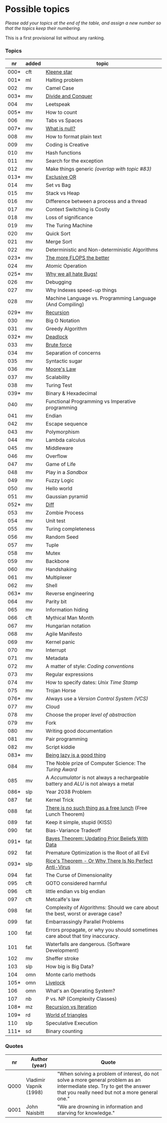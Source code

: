 # Possible topics

*Please add your topics at the end of the table, and assign a new number so that the topics keep their numbering.*

This is a first provisional list without any ranking.


### Topics
| nr    | added | topic |
| ---   | --- | --- | 
| 000*  | cft | [Kleene star](article-drafts-20190307/article-0-0.md) |
| 001*  | ml  | Halting problem |
| 002   | mv  | Camel Case |
| 003*  | mv  | [Divide and Conquer](article-drafts-20190307/article-0-3.md) |
| 004   | mv  | Leetspeak |
| 005*  | mv  | How to count |
| 006   | mv  | Tabs vs Spaces |
| 007*  | mv  | [What is null?](article-drafts-20190328/article-1-7.md)  |
| 008   | mv  | How to format plain text |
| 009   | mv  | Coding is Creative |
| 010   | mv  | Hash functions |
| 011   | mv  | Search for the exception |
| 012   | mv  | Make things generic *(overlap with topic #83)* |
| 013*  | mv  | [Exclusive OR](article-drafts-20190307/article-0-13.md) |
| 014   | mv  | Set vs Bag |
| 015   | mv  | Stack vs Heap |
| 016   | mv  | Difference between a process and a thread |
| 017   | mv  | Context Switching is Costly |
| 018   | mv  | Loss of significance |
| 019   | mv  | The Turing Machine |
| 020   | mv  | Quick Sort |
| 021   | mv  | Merge Sort |
| 022   | mv  | Deterministic and Non-deterministic Algorithms |
| 023*  | mv  | [The more FLOPS the better](article-drafts-20190307/article-0-23.md) |
| 024   | mv  | Atomic Operation |
| 025*  | mv  | [Why we all hate Bugs!](article-drafts-20190328/article-1-25.md)|
| 026   | mv  | Debugging |
| 027   | mv  | Why Indexes speed-up things |
| 028   | mv  | Machine Language vs. Programming Language (And Compiling) |
| 029*  | mv  | [Recursion](article-drafts-20190307/article-0-29.md) |
| 030   | mv  | Big O Notation |
| 031   | mv  | Greedy Algorithm |
| 032*  | mv  | [Deadlock](article-drafts-20190328/article-1-32.md) |
| 033   | mv  | [Brute force](article-drafts-20190411/article-1-033.md) |
| 034   | mv  | Separation of concerns |
| 035   | mv  | Syntactic sugar |
| 036   | mv  | [Moore's Law](article-drafts-20190307/article-0-36.md) |
| 037   | mv  | Scalability |
| 038   | mv  | Turing Test |
| 039*  | mv  | Binary & Hexadecimal |
| 040   | mv  | Functional Programming vs Imperative programming |
| 041   | mv  | Endian |
| 042   | mv  | Escape sequence |
| 043   | mv  | Polymorphism |
| 044   | mv  | Lambda calculus |
| 045   | mv  | Middleware |
| 046   | mv  | Overflow |
| 047   | mv  | Game of Life |
| 048   | mv  | Play in a *Sandbox* |
| 049   | mv  | Fuzzy Logic |
| 050   | mv  | Hello world |
| 051   | mv  | Gaussian pyramid |
| 052*  | mv  | [Diff](article-drafts-20190307/article-0-52.md) |
| 053   | mv  | Zombie Process |
| 054   | mv  | Unit test |
| 055   | mv  | Turing completeness |
| 056   | mv  | Random Seed |
| 057   | mv  | Tuple |
| 058   | mv  | Mutex |
| 059   | mv  | Backbone |
| 060   | mv  | Handshaking |
| 061   | mv  | Multiplexer |
| 062   | mv  | Shell |
| 063*  | mv  | Reverse engineering |
| 064   | mv  | Parity bit |
| 065   | mv  | Information hiding |
| 066   | cft | Mythical Man Month |
| 067   | mv  | Hungarian notation |
| 068   | mv  | Agile Manifesto |
| 069   | mv  | Kernel panic |
| 070   | mv  | Interrupt |
| 071   | mv  | Metadata |
| 072   | mv  | A matter of style: *Coding conventions* |
| 073   | mv  | Regular expressions |
| 074   | mv  | How to specify dates: *Unix Time Stamp* |
| 075   | mv  | Trojan Horse |
| 076*   | mv  | Always use a *Version Control System (VCS)* |
| 077   | mv  | Cloud |
| 078   | mv  | Choose the proper *level of abstraction* |
| 079   | mv  | Fork |
| 080   | mv  | Writing good documentation |
| 081   | mv  | Pair programming |
| 082   | mv  | Script kiddie |
| 083*  | mv  | [Being lazy is a good thing](article-drafts-20190328/article-1-83.md) |
| 084   | mv  | The Noble prize of Computer Science: The *Turing Award* |
| 085   | mv  | A *Accumulator* is not always a rechargeable battery and *ALU* is not always a metal |
| 086*   | slp | Year 2038 Problem |
| 087   | fat | Kernel Trick |
| 088   | fat | [There is no such thing as a free lunch](article-drafts-20190307/article-0-88.md) (Free Lunch Theorem) |
| 089   | fat | Keep it simple, stupid (KISS) |
| 090   | fat | Bias-Variance Tradeoff |
| 091*  | fat | [Bayes Theorem: Updating Prior Beliefs With Data](article-1-91.md) |
| 092   | fat | Premature Optimization is the Root of all Evil |
| 093*  | slp | [Rice's Theorem - Or Why There Is No Perfect Anti-Virus](article-drafts-20190328/article-1-93.md) |
| 094   | fat | The Curse of Dimensionality |
| 095   | cft | GOTO considered harmful |
| 096   | cft | little endian vs big endian |
| 097   | cft | Metcalfe's law |
| 098   | fat | Complexity of Algorithms: Should we care about the best, worst or average case? |
| 099   | fat | Embarrassingly Parallel Problems |
| 100   | fat | Errors propagate, or why you should sometimes care about that tiny inaccuracy. |
| 101   | fat | Waterfalls are dangerous. (Software Development) |
| 102   | mv  | Sheffer stroke |
| 103   | slp | How big is Big Data? |
| 104   | omn | Monte carlo methods |
| 105*  | omn | [Livelock](article-drafts-20190328/article-1-105.md) |
| 106   | omn | What's an Operating System? |
| 107   | nb  | P vs. NP (Complexity Classes) |
| 108*  | mz  | [Recursion vs Iteration](article-drafts-20190328/article-1-108.md) | 
| 109*  | rd  | [World of triangles](article-drafts-20190328/article-1-105.md) | 
| 110   | slp | Speculative Execution |
| 111*  | sd  | Binary counting |



### Quotes

| nr   | Author (year)             | Quote |
| ---  | ---                       | ---   |
| Q000 | Vladimir Vapnik (1998)    | "When solving a problem of interest, do not solve a more general problem as an intermediate step. Try to get the answer that you really need but not a more general one." |
| Q001 | John Naisbitt             | "We are drowning in information and starving for knowledge." |
